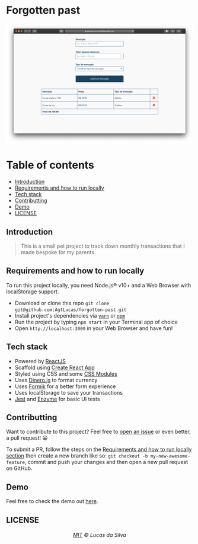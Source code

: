 # Forgotten past

![](demo.png)

# Table of contents

* [Introduction](#introduction)
* [Requirements and how to run locally](#requirements-and-how-to-run-locally)
* [Tech stack](#tech-stack)
* [Contributting](#contributting)
* [Demo](#demo)
* [LICENSE](#license)

## Introduction

> This is a small pet project to track down monthly transactions that I made bespoke for my parents.

## Requirements and how to run locally

To run this project locally, you need Node.js® v10+ and a Web Browser with localStorage support.

- Download or clone this repo `git clone git@github.com:AgtLucas/forgotten-past.git`
- Install project's dependencies via [`yarn`](https://yarnpkg.com) or [`npm`](https://npmjs.com)
- Run the project by typing `npm start` in your Terminal app of choice
- Open `http://localhost:3000` in your Web Browser and have fun!

## Tech stack

- Powered by [ReactJS](https://reactjs.org) 
- Scaffold using [Create React App](https://github.com/facebook/create-react-app)
- Styled using CSS and some [CSS Modules](https://github.com/css-modules/css-modules)
- Uses [Dinero.js](https://github.com/sarahdayan/dinero.js) to format currency
- Uses [Formik](https://github.com/jaredpalmer/formik) for a better form experience
- Uses localStorage to save your transactions
- [Jest](https://jestjs.io) and [Enzyme](https://airbnb.io/enzyme/) for basic UI tests

## Contributting

Want to contribute to this project? Feel free to [open an issue](https://github.com/AgtLucas/forgotten-past/issues/new) or even better, a pull request! 😀

To submit a PR, follow the steps on the [Requirements and how to run locally section](#requirements-and-how-to-run-locally) then create a new branch like so: `git checkout -b my-new-awesome-feature`, commit and push your changes and then open a new pull request on GitHub.

## Demo

Feel free to check the demo out [here](https://quizzical-ritchie-59c28a.netlify.com).

## LICENSE

<h6 align="center">
	<a href="LICENSE">MIT</a>
	©
	Lucas da Silva
</h6>
